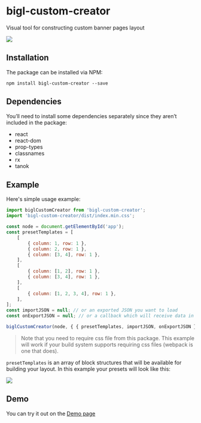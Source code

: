 # bigl-custom-creator

Visual tool for constructing custom banner pages layout

![](https://cloud.githubusercontent.com/assets/12530822/25944126/e075d574-364a-11e7-8db6-b9f0ee72417d.png)

## Installation

The package can be installed via NPM:
```
npm install bigl-custom-creator --save
```

## Dependencies

You’ll need to install some dependencies separately since they aren’t included in the package:

* react
* react-dom
* prop-types
* classnames
* rx
* tanok

## Example

Here's simple usage example:

```js
import biglCustomCreator from 'bigl-custom-creator';
import 'bigl-custom-creator/dist/index.min.css';

const node = document.getElementById('app');
const presetTemplates = [
    [
        { column: 1, row: 1 },
        { column: 2, row: 1 },
        { column: [3, 4], row: 1 },
    ],
    [
        { column: [1, 2], row: 1 },
        { column: [3, 4], row: 1 },
    ],
    [
        { column: [1, 2, 3, 4], row: 1 },
    ],
];
const importJSON = null; // or an exported JSON you want to load
const onExportJSON = null; // or a callback which will receive data in JSON format

biglCustomCreator(node, { { presetTemplates, importJSON, onExportJSON } });
```

> Note that you need to require css file from this package. This example will work if your build system supports requiring css files (webpack is one that does).

`presetTemplates` is an array of block structures that will be available for building your layout. In this example your presets will look like this:

![](https://cloud.githubusercontent.com/assets/12530822/25941312/a2af1ac4-3641-11e7-8b2b-2b85667b4a67.png)

## Demo
You can try it out on the [Demo page](https://lnevermindl.github.io/bigl-custom-creator-demo/)

